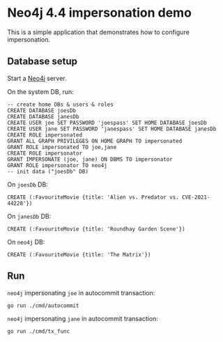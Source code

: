 # Neo4j 4.4 impersonation demo

This is a simple application that demonstrates how to configure impersonation.

## Database setup

Start a [Neo4j](https://neo4j.com) server.

On the system DB, run:

```cypher
-- create home DBs & users & roles
CREATE DATABASE joesDb
CREATE DATABASE janesDb
CREATE USER joe SET PASSWORD 'joespass' SET HOME DATABASE joesDb
CREATE USER jane SET PASSWORD 'janespass' SET HOME DATABASE janesDb
CREATE ROLE impersonated
GRANT ALL GRAPH PRIVILEGES ON HOME GRAPH TO impersonated
GRANT ROLE impersonated TO joe,jane
CREATE ROLE impersonator
GRANT IMPERSONATE (joe, jane) ON DBMS TO impersonator
GRANT ROLE impersonator TO neo4j
-- init data ("joesDb" DB)
```

On `joesDb` DB:
```cypher
CREATE (:FavouriteMovie {title: 'Alien vs. Predator vs. CVE-2021-44228'})
```

On `janesDb` DB:
```cypher
CREATE (:FavouriteMovie {title: 'Roundhay Garden Scene'})
```
On `neo4j` DB:
```cypher
CREATE (:FavouriteMovie {title: 'The Matrix'})
```

## Run

`neo4j` impersonating `joe` in autocommit transaction:

```shell
go run ./cmd/autocommit
```

`neo4j` impersonating `jane` in autocommit transaction:

```shell
go run ./cmd/tx_func
```